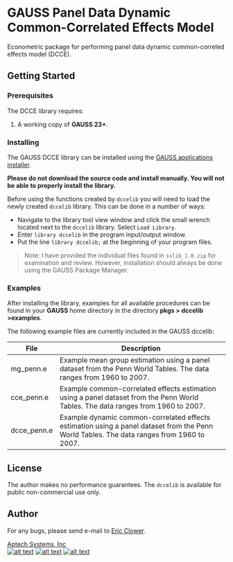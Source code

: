 # GAUSS Panel Data Dynamic Common-Correlated Effects Model
Econometric package for performing panel data dynamic common-correled effects model (DCCE).

## Getting Started
### Prerequisites
The DCCE library requires:

1.  A working copy of **GAUSS 23+**.


### Installing
The GAUSS DCCE library can be installed using the [GAUSS applications installer](https://www.aptech.com/support/installation/using-the-applications-installer-wizard/).

**Please do not download the source code and install manually. You will not be able to properly install the library.**

Before using the functions created by `dccelib` you will need to load the newly created `dccelib` library. This can be done in a number of ways:
  *  Navigate to the library tool view window and click the small wrench located next to the `dccelib` library. Select `Load Library`.  
  *  Enter `library dccelib` in the program input/output window.
  *  Put the line `library dccelib;` at the beginning of your program files.

>  Note: I have provided the individual files found in `sslib_1.0.zip` for examination and review. However, installation should always be done using the GAUSS Package Manager.

### Examples
After installing the library, examples for all available procedures can be found in your **GAUSS** home directory in the directory **pkgs > dccelib >examples**.

The following example files are currently included in the GAUSS dccelib:

|File      |     Description              |
|----------|------------------------------|
| mg_penn.e | Example mean group estimation using a panel dataset from the Penn World Tables. The data ranges from 1960 to 2007.|
|cce_penn.e | Example common-correlated effects estimation using a panel dataset from the Penn World Tables. The data ranges from 1960 to 2007.|
|dcce_penn.e | Example dynamic common-correlated effects estimation using a panel dataset from the Penn World Tables. The data ranges from 1960 to 2007.|

## License
The author makes no performance guarantees. The `dccelib` is available for public non-commercial use only.

## Author
For any bugs, please send e-mail to [Eric Clower](mailto:eric@aptech.com).

[Aptech Systems, Inc](https://www.aptech.com/)  
[![alt text][1.1]][1]
[![alt text][2.1]][2]
[![alt text][3.1]][3]

<!-- links to social media icons -->
[1.1]: https://www.aptech.com/wp-content/uploads/2019/02/fb.png (Visit Aptech Facebook)
[2.1]: https://www.aptech.com/wp-content/uploads/2019/02/gh.png (Aptech Github)
[3.1]: https://www.aptech.com/wp-content/uploads/2019/02/li.png (Find us on LinkedIn)

<!-- links to your social media accounts -->
[1]: https://www.facebook.com/GAUSSAptech/
[2]: https://github.com/aptech
[3]: https://linkedin.com/in/ericaclower
<!-- Please don't remove this: Grab your social icons from https://github.com/carlsednaoui/gitsocial -->
